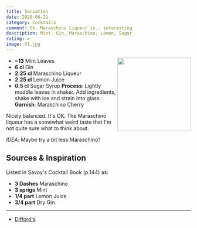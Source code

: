 ```yaml
---
title: Sensation
date: 2020-06-21
category: Cocktails
comment: Ok. Maraschino Liqueur is.. interesting
description: Mint, Gin, Maraschino, Lemon, Sugar
rating: ✔
image: V1.jpg
---
```


<img src="V1.jpg" width="200px" height="200px" style="float: right;">

 - **~13** Mint Leaves
 - **6 cl** Gin
 - **2.25 cl** Maraschino Liqueur
 - **2.25 cl** Lemon Juice
 - **0.5 cl** Sugar Syrup
 **Process**: Lightly muddle leaves in shaker. Add ingredients, shake with ice and strain into glass. 
 **Garnish**: Maraschino Cherry

Nicely balanced. It's OK. The Maraschino liqueur has a somewhat weird taste that I'm not quite sure what to think about. 

*IDEA*: Maybe try a bit less Maraschino?

<p style="clear: right; display: block;"></p>

 ## Sources & Inspiration
Listed in Savoy's Cocktail Book (p.144) as:

 - **3 Dashes** Maraschino
 - **3 sprigs** Mint
 - **1/4 part** Lemon Juice
 - **3/4 part** Dry Gin

<hr />

  - [Difford's](https://www.diffordsguide.com/cocktails/recipe/1808/sensation) 


 [v1]: V1.jpg  